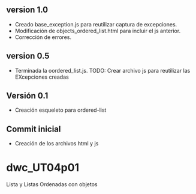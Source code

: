 ## version 1.0
- Creado base_exception.js para reutilizar captura de excepciones.
- Modificación de objects_ordered_list.html para incluir el js anterior.
- Corrección de errores.
## version 0.5
- Terminada la oordered_list.js. TODO: Crear archivo js para reutilizar las EXcepciones creadas
## Versión 0.1
- Creación esqueleto para ordered-list
## Commit inicial
- Creación de los archivos html y js
# dwc_UT04p01
Lista y Listas Ordenadas con objetos
